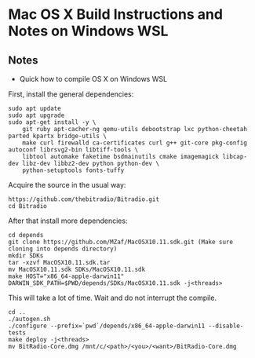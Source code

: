 Mac OS X Build Instructions and Notes on Windows WSL
====================================

Notes
-----

* Quick how to compile OS X on Windows WSL


First, install the general dependencies:

    sudo apt update
    sudo apt upgrade
    sudo apt-get install -y \
        git ruby apt-cacher-ng qemu-utils debootstrap lxc python-cheetah parted kpartx bridge-utils \
        make curl firewalld ca-certificates curl g++ git-core pkg-config autoconf librsvg2-bin libtiff-tools \
        libtool automake faketime bsdmainutils cmake imagemagick libcap-dev libz-dev libbz2-dev python python-dev \
        python-setuptools fonts-tuffy


Acquire the source in the usual way:

    https://github.com/thebitradio/Bitradio.git
    cd Bitradio


After that install more dependencies:

    cd depends
    git clone https://github.com/MZaf/MacOSX10.11.sdk.git (Make sure cloning into depends directory)
    mkdir SDKs
    tar -xzvf MacOSX10.11.sdk.tar
    mv MacOSX10.11.sdk SDKs/MacOSX10.11.sdk
    make HOST="x86_64-apple-darwin11" DARWIN_SDK_PATH=$PWD/depends/SDKs/MacOSX10.11.sdk -j<threads>

This will take a lot of time. Wait and do not interrupt the compile.

    cd ..
    ./autogen.sh
    ./configure --prefix=`pwd`/depends/x86_64-apple-darwin11 --disable-tests
    make deploy -j<threads>
    mv BitRadio-Core.dmg /mnt/c/<path>/<you>/<want>/BitRadio-Core.dmg
